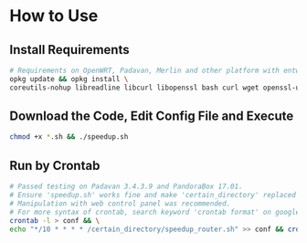 # How to Use

## Install Requirements

```bash
# Requirements on OpenWRT, Padavan, Merlin and other platform with entware or optware environment
opkg update && opkg install \
coreutils-nohup libreadline libcurl libopenssl bash curl wget openssl-util ca-certificates ca-bundle
```

## Download the Code, Edit Config File and Execute

```bash
chmod +x *.sh && ./speedup.sh
```

## Run by Crontab

```bash
# Passed testing on Padavan 3.4.3.9 and PandoraBox 17.01.
# Ensure 'speedup.sh' works fine and make 'certain_directory' replaced before adding.
# Manipulation with web control panel was recommended.
# For more syntax of crontab, search keyword 'crontab format' on google.com.
crontab -l > conf && \
echo "*/10 * * * * /certain_directory/speedup_router.sh" >> conf && crontab conf && rm -f conf
```
